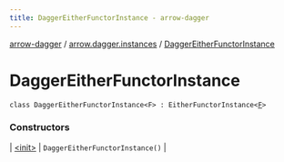 ```yaml
---
title: DaggerEitherFunctorInstance - arrow-dagger
---
```


[arrow-dagger](../../index.html) / [arrow.dagger.instances](../index.html) / [DaggerEitherFunctorInstance](./index.html)

# DaggerEitherFunctorInstance

`class DaggerEitherFunctorInstance<F> : EitherFunctorInstance<`[`F`](index.html#F)`>`

### Constructors

| [&lt;init&gt;](-init-.html) | `DaggerEitherFunctorInstance()` |

